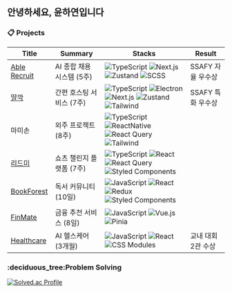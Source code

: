 <h2>안녕하세요, 윤하연입니다</h2>

<h3>📋 Projects</h3>

| Title                | Summary | Stacks                                                                                  | Result |
|---------------------|-------------------|-----------------------------------------------------------------------------------------|--------|
| [Able Recruit](https://github.com/ablej-ssafy) | AI 종합 채용 시스템 (5주) | ![TypeScript](https://img.shields.io/badge/TypeScript-3178C6?style=flat-square&logo=typescript&logoColor=white) ![Next.js](https://img.shields.io/badge/Next.js-black?style=flat-square&logo=next.js&logoColor=white) ![Zustand](https://img.shields.io/badge/Zustand-CC2936?style=flat-square&logoColor=white) ![SCSS](https://img.shields.io/badge/SCSS-CC6699?style=flat-square&logo=SASS&logoColor=white) | SSAFY 자율 우수상 |
| [딸깍](https://github.com/ttalkak) | 간편 호스팅 서비스 (7주) |![TypeScript](https://img.shields.io/badge/TypeScript-3178C6?style=flat-square&logo=typescript&logoColor=white) ![Electron](https://img.shields.io/badge/Electron-47848F?style=flat-square&logo=electron&logoColor=white) ![Next.js](https://img.shields.io/badge/Next.js-black?style=flat-square&logo=next.js&logoColor=white) ![Zustand](https://img.shields.io/badge/Zustand-CC2936?style=flat-square&logoColor=white) ![Tailwind](https://img.shields.io/badge/Tailwind-06B6D4?style=flat-square&logo=tailwindcss&logoColor=white) | SSAFY 특화 우수상 |
|                           마미손                                | 외주 프로젝트 (8주) |  ![TypeScript](https://img.shields.io/badge/TypeScript-3178C6?style=flat-square&logo=typescript&logoColor=white) ![ReactNative](https://img.shields.io/badge/ReactNative-61DAFB?style=flat-square&logo=react&logoColor=white) ![React Query](https://img.shields.io/badge/ReactQuery-FF4154?style=flat-square&logo=reactquery&logoColor=white) ![Tailwind](https://img.shields.io/badge/Tailwind-06B6D4?style=flat-square&logo=Tailwind&logoColor=white)|  |
| [리드미](https://github.com/yunhayeon/LeadMe) | 쇼츠 챌린지 플랫폼 (7주) |![TypeScript](https://img.shields.io/badge/TypeScript-3178C6?style=flat-square&logo=typescript&logoColor=white) ![React](https://img.shields.io/badge/React-61DAFB?style=flat-square&logo=react&logoColor=black) ![React Query](https://img.shields.io/badge/ReactQuery-FF4154?style=flat-square&logo=reactquery&logoColor=white) ![Styled Components](https://img.shields.io/badge/Styled--Components-DB7093?style=flat-square&logo=styled-components&logoColor=white) |  |
| [BookForest](https://github.com/book-forest-gwangju-3/book-forest-front) | 독서 커뮤니티 (10일) |![JavaScript](https://img.shields.io/badge/JavaScript-F7DF1E?style=flat-square&logo=javascript&logoColor=black) ![React](https://img.shields.io/badge/React-61DAFB?style=flat-square&logo=react&logoColor=black) ![Redux](https://img.shields.io/badge/Redux-764ABC?style=flat-square&logo=redux&logoColor=white) ![Styled Components](https://img.shields.io/badge/Styled--Components-DB7093?style=flat-square&logo=styled-components&logoColor=white) |  |
| [FinMate](https://github.com/yunhayeon/FinMate) | 금융 추천 서비스 (8일) | ![JavaScript](https://img.shields.io/badge/JavaScript-F7DF1E?style=flat-square&logo=javascript&logoColor=black) ![Vue.js](https://img.shields.io/badge/Vue.js-4FC08D?style=flat-square&logo=vue.js&logoColor=white) ![Pinia](https://img.shields.io/badge/Pinia-FFC107?style=flat-square&logo=vue.js&logoColor=black) |  |
| [Healthcare](https://github.com/yunhayeon/health-care-app) | AI 헬스케어 (3개월) | ![JavaScript](https://img.shields.io/badge/JavaScript-F7DF1E?style=flat-square&logo=javascript&logoColor=black) ![React](https://img.shields.io/badge/React-61DAFB?style=flat-square&logo=react&logoColor=black) ![CSS Modules](https://img.shields.io/badge/CSS%20Modules-000000?style=flat-square&logo=css3&logoColor=white) | 교내 대회 2관 수상 | 


<h3>:deciduous_tree:Problem Solving</h3>

[![Solved.ac Profile](http://mazassumnida.wtf/api/v2/generate\_badge?boj=yhy5049)](https://solved.ac/yhy5049/)

